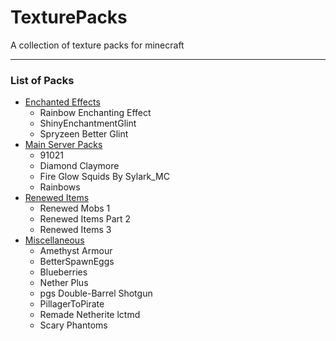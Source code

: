 # TexturePacks
A collection of texture packs for minecraft

----------------------
### List of Packs
- [Enchanted Effects](https://github.com/TheBozzz34/TexturePacks/tree/main/Enchanted%20Effects)
    - Rainbow Enchanting Effect
    - ShinyEnchantmentGlint
    - Spryzeen Better Glint
- [Main Server Packs](https://github.com/TheBozzz34/TexturePacks/tree/main/Main%20Packs)
    -  91021
    -  Diamond Claymore
    -  Fire Glow Squids By Sylark_MC
    -  Rainbows
- [Renewed Items](https://github.com/TheBozzz34/TexturePacks/tree/main/Renewed%20Items)
    - Renewed Mobs 1
    - Renewed Items Part 2
    - Renewed Items 3
- [Miscellaneous](https://github.com/TheBozzz34/TexturePacks/tree/main/Misc%20Packs)
    - Amethyst Armour
    - BetterSpawnEggs
    - Blueberries
    - Nether Plus
    - pgs Double-Barrel Shotgun
    - PillagerToPirate
    - Remade Netherite lctmd
    - Scary Phantoms

